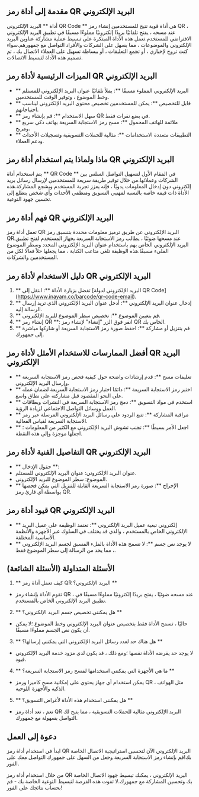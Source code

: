 ## مقدمة إلى أداة رمز QR البريد الإلكتروني

أداة ** البريد الإلكتروني QR Code ** هي أداة قوية تتيح للمستخدمين إنشاء رمز QR ، عند مسحه ، يفتح تلقائيًا بريدًا إلكترونيًا مملوءًا مسبقًا في تطبيق البريد الإلكتروني الافتراضي للمستخدم.تعمل هذه الأداة المبتكرة على تبسيط عملية مشاركة عناوين البريد الإلكتروني والموضوعات ، مما يسهل على الشركات والأفراد التواصل مع جمهورهم.سواء كنت تروج لإخباري ، أو تجمع التعليقات ، أو ببساطة تسهيل على العملاء الاتصال بك ، تم تصميم هذه الأداة لتبسيط الاتصالات.

## الميزات الرئيسية لأداة رمز QR البريد الإلكتروني

- ** البريد الإلكتروني المملوء مسبقًا **: يملأ تلقائيًا عنوان البريد الإلكتروني للمستلم وخط الموضوع ، وتوفير الوقت للمستخدمين.
- ** قابل للتخصيص **: يمكن للمستخدمين تخصيص محتوى البريد الإلكتروني ليناسب احتياجاتهم.
- ** سهل الاستخدام **: قم بإنشاء رمز QR في بضع نقرات فقط.
- ** ملائمة للهاتف المحمول **: مسح رمز الاستجابة السريعة بهاتف ذكي سريع ومريح.
- ** التطبيقات متعددة الاستخدامات **: مثالية للحملات التسويقية وتسجيلات الأحداث ودعم العملاء.

## ماذا ولماذا يتم استخدام أداة رمز QR البريد الإلكتروني

يتم استخدام أداة ** QR Code ** في المقام الأول لتسهيل التواصل السلس بين الشركات وعملائها.من خلال توفير طريقة سريعة للمستخدمين لإرسال رسائل بريد إلكتروني دون إدخال المعلومات يدويًا ، فإنه يعزز تجربة المستخدم ويشجع المشاركة.هذه الأداة ذات قيمة خاصة بالنسبة لمهنيي التسويق ومنظمي الأحداث وأي شخص يتطلع إلى تحسين جهود التوعية.

## فهم أداة رمز QR البريد الإلكتروني

تعمل أداة رمز QR البريد الإلكتروني عن طريق ترميز معلومات محددة بتنسيق رمز QR.عند مسحها ضوئيًا ، يطالب رمز الاستجابة السريعة بجهاز المستخدم لفتح تطبيق البريد الإلكتروني الخاص بهم باستخدام عنوان البريد الإلكتروني المحدد وسطر الموضوع المليء مسبقًا.هذه الوظيفة تلغي متاعب الكتابة ، مما يجعلها حلاً فعالًا لكل من المستخدمين والشركات.

## دليل الاستخدام لأداة رمز QR البريد الإلكتروني

1. ** تفضل بزيارة الأداة **: انتقل إلى [البريد الإلكتروني لدولة QR Code] (https://www.inayam.co/barcode/qr-code-email).
2. ** إدخال عنوان البريد الإلكتروني **: أدخل عنوان البريد الإلكتروني الذي تريد إرسال الرسالة إليه.
3. ** قم بتعيين الموضوع **: تخصيص سطر الموضوع للبريد الإلكتروني.
4. ** إنشاء رمز QR **: انقر فوق الزر "إنشاء" لإنشاء رمز QR الخاص بك.
5. ** قم بتنزيل أو مشاركة **: احفظ صورة رمز الاستجابة السريعة أو شاركها مباشرة إلى جمهورك.

## أفضل الممارسات للاستخدام الأمثل لأداة رمز QR البريد الإلكتروني

- ** تعليمات مسح **: قدم إرشادات واضحة حول كيفية فحص رمز الاستجابة السريعة وإرسال البريد الإلكتروني.
- ** اختبر رمز الاستجابة السريعة **: دائمًا اختبار رمز الاستجابة السريعة لضمان عمله على النحو المقصود قبل مشاركته على نطاق واسع.
- ** استخدم في مواد التسويق **: دمج رمز الاستجابة السريعة في النشرات وبطاقات العمل ووسائل التواصل الاجتماعي لزيادة الرؤية.
- ** مراقبة المشاركة **: تتبع الردود على رسائل البريد الإلكتروني المرسلة عبر رمز الاستجابة السريعة لقياس الفعالية.
- ** اجعل الأمر بسيطًا **: تجنب تشوش البريد الإلكتروني مع الكثير من المعلومات ؛اجعلها موجزة وإلى هذه النقطة.

## التفاصيل الفنية لأداة رمز QR البريد الإلكتروني

- ** حقول الإدخال **:
- عنوان البريد الإلكتروني: عنوان البريد الإلكتروني للمستلم.
- الموضوع: سطر الموضوع للبريد الإلكتروني.
- ** الإخراج **: صورة رمز الاستجابة السريعة القابلة للتنزيل التي يمكن فحصها بواسطة أي قارئ رمز QR.

## قيود أداة رمز QR البريد الإلكتروني

- ** إلكتروني تبعية عميل البريد الإلكتروني **: تعتمد الوظيفة على عميل البريد الإلكتروني الخاص بالمستخدم ، والذي قد يختلف في السلوك عبر الأجهزة والأنظمة الأساسية المختلفة.
- ** لا يوجد نص جسم **: لا تسمح هذه الأداة بالملء المسبق لجسم البريد الإلكتروني ، مما يحد من الرسالة إلى سطر الموضوع فقط.

## الأسئلة المتداولة (الأسئلة الشائعة)

1. ** كيف تعمل أداة رمز QR البريد الإلكتروني؟ **
- تقوم الأداة بإنشاء رمز QR ، عند مسحه ضوئيًا ، يفتح بريدًا إلكترونيًا مملوءًا مسبقًا في تطبيق البريد الإلكتروني الخاص بالمستخدم.

2. ** هل يمكنني تخصيص جسم البريد الإلكتروني؟ **
- حاليًا ، تسمح الأداة فقط بتخصيص عنوان البريد الإلكتروني وخط الموضوع ؛لا يمكن أن يكون نص الجسم مملوءًا مسبقًا.

3. ** هل هناك حد لعدد رسائل البريد الإلكتروني التي يمكنني إرسالها؟ **
- لا يوجد حد يفرضه الأداة نفسها ؛ومع ذلك ، قد يكون لدى مزود خدمة البريد الإلكتروني قيود.

4. ** ما هي الأجهزة التي يمكنني استخدامها لمسح رمز الاستجابة السريعة؟ **
- يمكن استخدام أي جهاز يحتوي على إمكانية مسح كاميرا ورمز QR ، مثل الهواتف الذكية والأجهزة اللوحية.

5. ** هل يمكنني استخدام هذه الأداة لأغراض التسويق؟ **
- نعم ، تعد أداة رمز QR البريد الإلكتروني مثالية للحملات التسويقية ، مما يتيح لك التواصل بسهولة مع جمهورك.

## دعوة إلى العمل

ابدأ في استخدام أداة رمز QR البريد الإلكتروني الآن لتحسين استراتيجية الاتصال الخاصة بك!قم بإنشاء رمز الاستجابة السريعة وجعل من السهل على جمهورك التواصل معك على الفور.

من خلال استخدام أداة رمز QR البريد الإلكتروني ، يمكنك تبسيط جهود الاتصال الخاصة بك وتحسين المشاركة مع جمهورك.لا تفوت هذه الفرصة لتبسيط التوعية الخاصة بك - قم بحساب نتائجك على الفور!